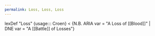 ```yaml
---
permalink: Loss, Loss, Loss
---
```

lexDef "Loss" {usage::: Croen} < {N.B. ARIA var = "A Loss of [[Blood]]" | DNE var = "A [[Battle]] of Losses"}
